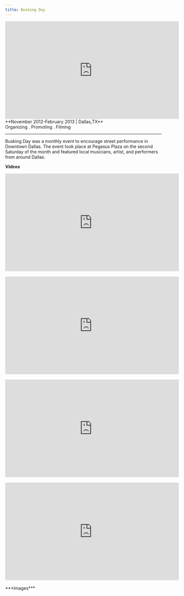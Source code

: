 ```yaml
---
title: Busking Day
---
```

<div class="video-container">
<iframe width="560" height="315" src="https://www.youtube.com/embed/pfBo0G49bFQ" frameborder="0" allowfullscreen></iframe>
</div>
**November 2012-February 2013 | Dallas,TX** <br>
Organizing . Promoting . Filming <br>

---

Busking Day was a monthly event to encourage street performance in Downtown Dallas. The event took place at Pegasus Plaza on the second Saturday of the month and featured local musicians, artist, and performers from around Dallas.

***Videos***
<div class="video-container">
  <iframe width="560" height="315" src="https://www.youtube.com/embed/M2bS2EWb9ws" frameborder="0" allowfullscreen></iframe>
</div><br>
<div class="video-container">
  <iframe width="560" height="315" src="https://www.youtube.com/embed/UvchAwAgcW0" frameborder="0" allowfullscreen></iframe>
</div><br>
<div class="video-container">
  <iframe width="560" height="315" src="https://www.youtube.com/embed/wKmO-8dgdo4" frameborder="0" allowfullscreen></iframe>
</div><br>
<div class="video-container">
  <iframe width="560" height="315" src="https://www.youtube.com/embed/9uSV5MCDWWg" frameborder="0" allowfullscreen></iframe>
</div>
<br>
***Images***
